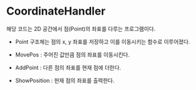 # CoordinateHandler

 해당 코드는 2D 공간에서 점(Point)의 좌표를 다루는 프로그램이다.
 
 - Point 구조체는 점의 x, y 좌표를 저장하고 이를 이동시키는 함수로 이루어졌다.
 
 - MovePos : 주어진 값만큼 점의 좌표를 이동시킨다. 
 
 - AddPoint : 다른 점의 좌표를 현재 점에 더한다. 
 
 - ShowPosition : 현재 점의 좌표를 출력한다.
